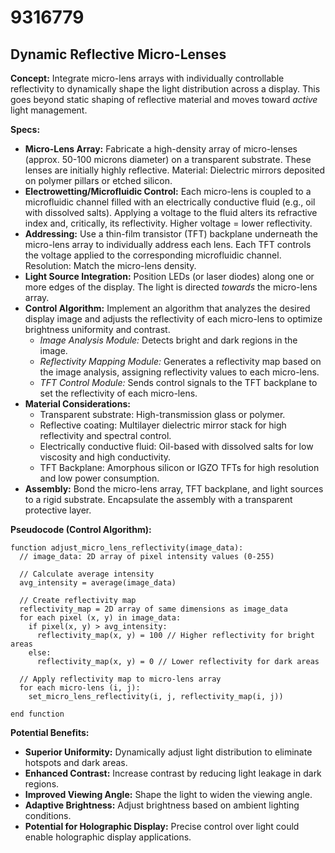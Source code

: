 # 9316779

## Dynamic Reflective Micro-Lenses

**Concept:** Integrate micro-lens arrays with individually controllable reflectivity to dynamically shape the light distribution across a display. This goes beyond static shaping of reflective material and moves toward *active* light management.

**Specs:**

*   **Micro-Lens Array:** Fabricate a high-density array of micro-lenses (approx. 50-100 microns diameter) on a transparent substrate. These lenses are initially highly reflective. Material: Dielectric mirrors deposited on polymer pillars or etched silicon.
*   **Electrowetting/Microfluidic Control:** Each micro-lens is coupled to a microfluidic channel filled with an electrically conductive fluid (e.g., oil with dissolved salts). Applying a voltage to the fluid alters its refractive index and, critically, its reflectivity. Higher voltage = lower reflectivity.
*   **Addressing:** Use a thin-film transistor (TFT) backplane underneath the micro-lens array to individually address each lens. Each TFT controls the voltage applied to the corresponding microfluidic channel.  Resolution: Match the micro-lens density.
*   **Light Source Integration:** Position LEDs (or laser diodes) along one or more edges of the display. The light is directed *towards* the micro-lens array.
*   **Control Algorithm:** Implement an algorithm that analyzes the desired display image and adjusts the reflectivity of each micro-lens to optimize brightness uniformity and contrast.
    *   *Image Analysis Module:*  Detects bright and dark regions in the image.
    *   *Reflectivity Mapping Module:* Generates a reflectivity map based on the image analysis, assigning reflectivity values to each micro-lens.
    *   *TFT Control Module:* Sends control signals to the TFT backplane to set the reflectivity of each micro-lens.
*   **Material Considerations:**
    *   Transparent substrate: High-transmission glass or polymer.
    *   Reflective coating: Multilayer dielectric mirror stack for high reflectivity and spectral control.
    *   Electrically conductive fluid:  Oil-based with dissolved salts for low viscosity and high conductivity.
    *   TFT Backplane: Amorphous silicon or IGZO TFTs for high resolution and low power consumption.
*   **Assembly:** Bond the micro-lens array, TFT backplane, and light sources to a rigid substrate. Encapsulate the assembly with a transparent protective layer.

**Pseudocode (Control Algorithm):**

```
function adjust_micro_lens_reflectivity(image_data):
  // image_data: 2D array of pixel intensity values (0-255)

  // Calculate average intensity
  avg_intensity = average(image_data)

  // Create reflectivity map
  reflectivity_map = 2D array of same dimensions as image_data
  for each pixel (x, y) in image_data:
    if pixel(x, y) > avg_intensity:
      reflectivity_map(x, y) = 100 // Higher reflectivity for bright areas
    else:
      reflectivity_map(x, y) = 0 // Lower reflectivity for dark areas

  // Apply reflectivity map to micro-lens array
  for each micro-lens (i, j):
    set_micro_lens_reflectivity(i, j, reflectivity_map(i, j))

end function
```

**Potential Benefits:**

*   **Superior Uniformity:** Dynamically adjust light distribution to eliminate hotspots and dark areas.
*   **Enhanced Contrast:** Increase contrast by reducing light leakage in dark regions.
*   **Improved Viewing Angle:** Shape the light to widen the viewing angle.
*   **Adaptive Brightness:** Adjust brightness based on ambient lighting conditions.
*   **Potential for Holographic Display:** Precise control over light could enable holographic display applications.